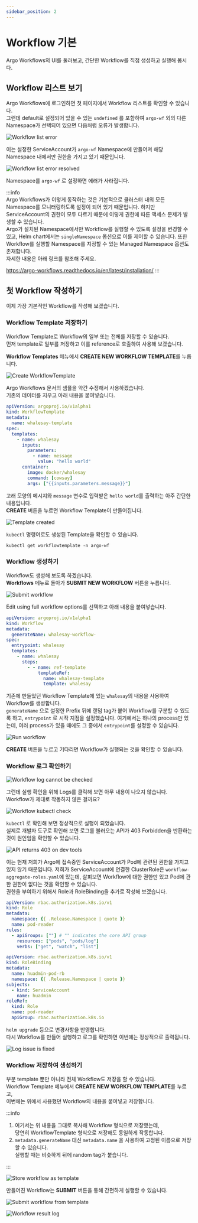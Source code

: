```yaml
---
sidebar_position: 2
---
```


# Workflow 기본

Argo Workflows의 UI를 둘러보고, 간단한 Workflow를 직접 생성하고 실행해 봅시다.

## Workflow 리스트 보기

Argo Workflows에 로그인하면 첫 페이지에서 Workflow 리스트를 확인할 수 있습니다.  
그런데 default로 설정되어 있을 수 있는 `undefined` 를 포함하여 `argo-wf` 외의 다른 Namespace가 선택되어 있으면 다음처럼 오류가 발생합니다.

![Workflow list error](img/3-2-list-error.png)

이는 설정한 ServiceAccount가 `argo-wf` Namespace에 만들어져 해당 Namespace 내에서만 권한을 가지고 있기 때문입니다.

![Workflow list error resolved](img/3-2-list-normal.png)

Namespace를 `argo-wf` 로 설정하면 에러가 사라집니다.

:::info  
Argo Workflows가 이렇게 동작하는 것은 기본적으로 클러스터 내의 모든 Namespace를 모니터링하도록 설정이 되어 있기 때문입니다. 하지만 ServiceAccount의 권한이 모두 다르기 때문에 이렇게 권한에 따른 액세스 문제가 발생할 수 있습니다.  
Argo가 설치된 Namespace에서만 Workflow를 실행할 수 있도록 설정을 변경할 수 있고, Helm chart에서는 `singleNamespace` 옵션으로 이를 제어할 수 있습니다. 또한 Workflow를 실행할 Namespace를 지정할 수 있는 Managed Namespace 옵션도 존재합니다.  
자세한 내용은 아래 링크를 참조해 주세요.

https://argo-workflows.readthedocs.io/en/latest/installation/
:::

## 첫 Workflow 작성하기

이제 가장 기본적인 Workflow를 작성해 보겠습니다.

### Workflow Template 저장하기

Workflow Template로 Workflow의 일부 또는 전체를 저장할 수 있습니다.  
먼저 template로 일부를 저장하고 이를 reference로 호출하여 사용해 보겠습니다.

**Workflow Templates** 메뉴에서 **CREATE NEW WORKFLOW TEMPLATE**를 누릅니다.

![Create WorkflowTemplate](img/3-2-create-template.png)

Argo Workflows 문서의 샘플을 약간 수정해서 사용하겠습니다.  
기존의 데이터를 지우고 아래 내용을 붙여넣습니다.

```yaml
apiVersion: argoproj.io/v1alpha1
kind: WorkflowTemplate
metadata:
  name: whalesay-template
spec:
  templates:
    - name: whalesay
      inputs:
        parameters:
          - name: message
            value: "hello world"
      container:
        image: docker/whalesay
        command: [cowsay]
        args: ["{{inputs.parameters.message}}"]
```

고래 모양의 메시지와 `message` 변수로 입력받은 `hello world`를 출력하는 아주 간단한 내용입니다.  
**CREATE** 버튼을 누르면 Workflow Template이 만들어집니다.

![Template created](img/3-2-template-created.png)

`kubectl` 명령어로도 생성된 Template을 확인할 수 있습니다.

```
kubectl get workflowtemplate -n argo-wf
```

### Workflow 생성하기

Workflow도 생성해 보도록 하겠습니다.  
**Workflows** 메뉴로 돌아가 **SUBMIT NEW WORKFLOW** 버튼을 누릅니다.

![Submit workflow](img/3-2-submit-wf.png)

Edit using full workflow options를 선택하고 아래 내용을 붙여넣습니다.

```yaml
apiVersion: argoproj.io/v1alpha1
kind: Workflow
metadata:
  generateName: whalesay-workflow-
spec:
  entrypoint: whalesay
  templates:
    - name: whalesay
      steps:
        - - name: ref-template
            templateRef:
              name: whalesay-template
              template: whalesay
```

기존에 만들었던 Workflow Template에 있는 `whalesay`의 내용을 사용하여 Workflow를 생성합니다.  
`generateName` 으로 설정한 Prefix 뒤에 랜덤 tag가 붙어 Workflow를 구분할 수 있도록 하고, `entrypoint` 로 시작 지점을 설정했습니다. 여기에서는 하나의 process만 있는데, 여러 process가 있을 때에도 그 중에서 `entrypoint`를 설정할 수 있습니다.

![Run workflow](img/3-2-run-wf.png)

**CREATE** 버튼을 누르고 기다리면 Workflow가 실행되는 것을 확인할 수 있습니다.

### Workflow 로그 확인하기

![Workflow log cannot be checked](img/3-2-wf-no-log.png)

그런데 실행 확인을 위해 Logs를 클릭해 보면 아무 내용이 나오지 않습니다.  
Workflow가 제대로 작동하지 않은 걸까요?

![Workflow kubectl check](img/3-2-wf-kubectl.png)

`kubectl` 로 확인해 보면 정상적으로 실행이 되었습니다.  
실제로 개발자 도구로 확인해 보면 로그를 불러오는 API가 403 Forbidden을 반환하는 것이 원인임을 확인할 수 있습니다.

![API returns 403 on dev tools](img/3-2-log-error.png)

이는 현재 저희가 Argo에 접속중인 ServiceAccount가 Pod에 관련된 권한을 가지고 있지 않기 때문입니다. 저희가 ServiceAccount에 연결한 ClusterRole은 `workflow-aggregate-roles.yaml`에 있는데, 살펴보면 Workflow에 대한 권한만 있고 Pod에 관한 권한이 없다는 것을 확인할 수 있습니다.  
권한을 부여하기 위해서 Role과 RoleBinding을 추가로 작성해 보겠습니다.

<!-- prettier-ignore -->
```yaml title="pod-reader.yaml"
apiVersion: rbac.authorization.k8s.io/v1
kind: Role
metadata:
  namespace: {{ .Release.Namespace | quote }}
  name: pod-reader
rules:
  - apiGroups: [""] # "" indicates the core API group
    resources: ["pods", "pods/log"]
    verbs: ["get", "watch", "list"]
```

<!-- prettier-ignore -->
```yaml title="rb-admin-pod.yaml"
apiVersion: rbac.authorization.k8s.io/v1
kind: RoleBinding
metadata:
  name: huadmin-pod-rb
  namespace: {{ .Release.Namespace | quote }}
subjects:
  - kind: ServiceAccount
    name: huadmin
roleRef:
  kind: Role
  name: pod-reader
  apiGroup: rbac.authorization.k8s.io
```

`helm upgrade` 등으로 변경사항을 반영합니다.  
다시 Workflow를 만들어 실행하고 로그를 확인하면 이번에는 정상적으로 출력됩니다.

![Log issue is fixed](img/3-2-wf-log-resolved.png)

### Workflow 저장하여 생성하기

부분 template 뿐만 아니라 전체 Workflow도 저장을 할 수 있습니다.  
Workflow Template 메뉴에서 **CREATE NEW WORKFLOW TEMPLATE**를 누르고,  
이번에는 위에서 사용했던 Workflow의 내용을 붙여넣고 저장합니다.

:::info

1. 여기서는 위 내용을 그대로 복사해 Workflow 형식으로 저장했는데,  
   당연히 WorkflowTemplate 형식으로 저장해도 동일하게 작동합니다.
2. `metadata.generateName` 대신 `metadata.name` 을 사용하여 고정된 이름으로 저장할 수 있습니다.  
   실행할 때는 비슷하게 뒤에 random tag가 붙습니다.

:::

![Store workflow as template](img/3-2-store-wf.png)

만들어진 Workflow는 **SUBMIT** 버튼을 통해 간편하게 실행할 수 있습니다.

![Submit workflow from template](img/3-2-submit-stored-wf.png)

![Workflow result log](img/3-2-stored-wf-log.png)
